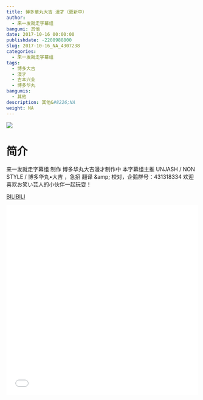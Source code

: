 ```yaml
---
title: 博多華丸大吉 漫才（更新中）
author: 
  - 来一发就走字幕组
bangumi: 其他
date: 2017-10-16 00:00:00
publishdate: -2208988800
slug: 2017-10-16_NA_4307238
categories: 
  - 来一发就走字幕组
tags: 
  - 博多大吉
  - 漫才
  - 吉本兴业
  - 博多华丸
bangumis: 
  - 其他
description: 其他&#8226;NA
weight: NA
---
```


![](https://i.imgur.com/ZLLtjI6.jpg)

# 简介  
来一发就走字幕组 制作 博多华丸大吉漫才制作中 本字幕组主推 UNJASH / NON STYLE / 博多华丸•大吉 ，急招 翻译 &amp;amp; 校对，企鹅群号：431318334 欢迎喜欢お笑い芸人的小伙伴一起玩耍！

  [BILIBILI](https://www.bilibili.com/video/av4307238/)


  <iframe src="//www.bilibili.com/html/html5player.html?cid=6968931&aid=4307238" width="100%" height="500" frameborder="0" allowfullscreen="allowfullscreen"></iframe>
